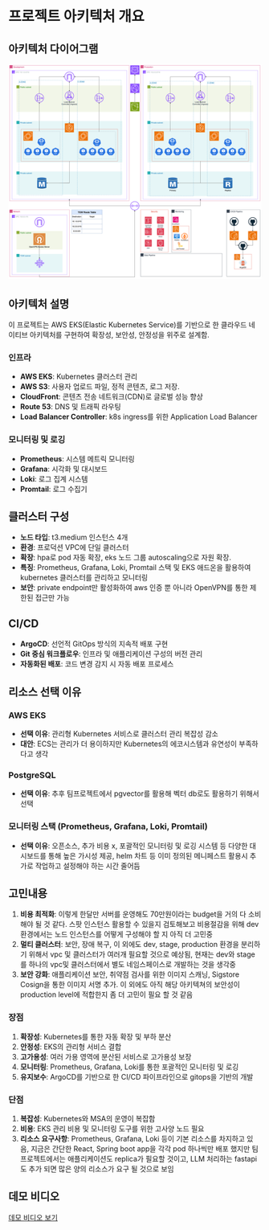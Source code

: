 # 프로젝트 아키텍처 개요

## 아키텍처 다이어그램

![아키텍처 다이어그램](./architecture.png)

## 아키텍처 설명
이 프로젝트는 AWS EKS(Elastic Kubernetes Service)를 기반으로 한 클라우드 네이티브 아키텍처를 구현하여 확장성, 보안성, 안정성을 위주로 설계함.


### 인프라
- **AWS EKS**: Kubernetes 클러스터 관리
- **AWS S3**: 사용자 업로드 파일, 정적 콘텐츠, 로그 저장.
- **CloudFront**: 콘텐츠 전송 네트워크(CDN)로 글로벌 성능 향상
- **Route 53**: DNS 및 트래픽 라우팅
- **Load Balancer Controller**: k8s ingress를 위한 Application Load Balancer

### 모니터링 및 로깅
- **Prometheus**: 시스템 메트릭 모니터링
- **Grafana**: 시각화 및 대시보드
- **Loki**: 로그 집계 시스템
- **Promtail**: 로그 수집기 

## 클러스터 구성
- **노드 타입**: t3.medium 인스턴스 4개 
- **환경**: 프로덕션 VPC에 단일 클러스터
- **확장**: hpa로 pod 자동 확장, eks 노드 그룹 autoscaling으로 자원 확장.
- **특징**: Prometheus, Grafana, Loki, Promtail 스택 및 EKS 애드온을 활용하여 kubernetes 클러스터를 관리하고 모니터링
- **보안**: private endpoint만 활성화하여 aws 인증 뿐 아니라 OpenVPN를 통한 제한된 접근만 가능

## CI/CD
- **ArgoCD**: 선언적 GitOps 방식의 지속적 배포 구현
- **Git 중심 워크플로우**: 인프라 및 애플리케이션 구성의 버전 관리
- **자동화된 배포**: 코드 변경 감지 시 자동 배포 프로세스


## 리소스 선택 이유

### AWS EKS
- **선택 이유**: 관리형 Kubernetes 서비스로 클러스터 관리 복잡성 감소
- **대안**: ECS는 관리가 더 용이하지만 Kubernetes의 에코시스템과 유연성이 부족하다고 생각

### PostgreSQL
- **선택 이유**: 추후 팀프로젝트에서 pgvector를 활용해 벡터 db로도 활용하기 위해서 선택

### 모니터링 스택 (Prometheus, Grafana, Loki, Promtail)
- **선택 이유**: 오픈소스, 추가 비용 x, 포괄적인 모니터링 및 로깅 시스템 등 다양한 대시보드를 통해 높은 가시성 제공, helm 차트 등 이미 정의된 메니페스트 활용시 추가로 작업하고 설정해야 하는 시간 줄어듬

## 고민내용

1. **비용 최적화**: 이렇게 한달만 서버를 운영해도 70만원이라는 budget을 거의 다 소비해야 될 것 같다. 스팟 인스턴스 활용할 수 있을지 검토해보고 비용절감을 위해 dev 환경에서는 노드 인스턴스를 어떻게 구성해야 할 지 아직 더 고민중
2. **멀티 클러스터**: 보안, 장애 복구, 이 외에도 dev, stage, production 환경을 분리하기 위해서 vpc 및 클러스터가 여러개 필요할 것으로 예상됨, 현재는 dev와 stage를 하나의 vpc및 클러스터에서 별도 네임스페이스로 개발하는 것을 생각중
3. **보안 강화**: 애플리케이션 보안, 취약점 검사를 위한 이미지 스캐닝, Sigstore Cosign을 통한 이미지 서명 추가. 이 외에도 아직 해당 아키텍쳐의 보안성이 production level에 적합한지 좀 더 고민이 필요 할 것 같음


### 장점

1. **확장성**: Kubernetes를 통한 자동 확장 및 부하 분산
2. **안정성**: EKS의 관리형 서비스 결합
3. **고가용성**: 여러 가용 영역에 분산된 서비스로 고가용성 보장
4. **모니터링**: Prometheus, Grafana, Loki를 통한 포괄적인 모니터링 및 로깅
5. **유지보수**: ArgoCD를 기반으로 한 CI/CD 파이프라인으로 gitops을 기반의 개발

### 단점

1. **복잡성**: Kubernetes와 MSA의 운영이 복잡함
2. **비용**: EKS 관리 비용 및 모니터링 도구를 위한 고사양 노드 필요
3. **리소스 요구사항**: Prometheus, Grafana, Loki 등이 기본 리소스를 차지하고 있음, 지금은 간단한 React, Spring boot app을 각각 pod 하나씩만 배포 했지만 팀 프로젝트에서는 애플리케이션도 replica가 필요할 것이고, LLM 처리하는 fastapi도 추가 되면 많은 양의 리소스가 요구 될 것으로 보임


## 데모 비디오

[데모 비디오 보기](./demo.mov)